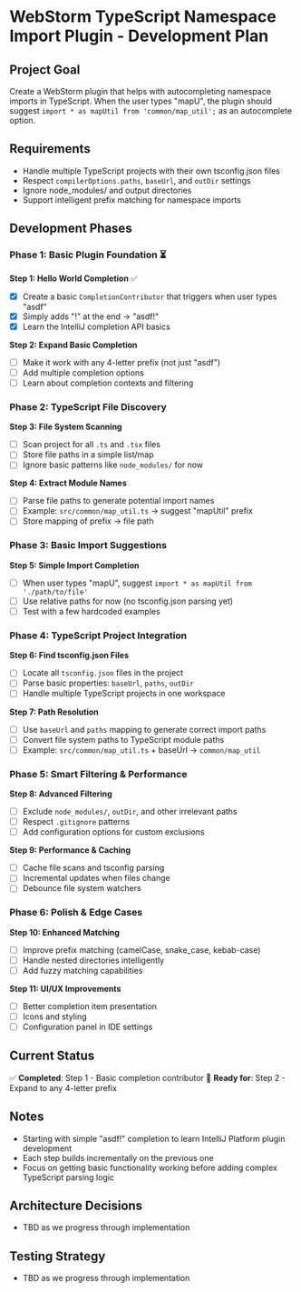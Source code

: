 # WebStorm TypeScript Namespace Import Plugin - Development Plan

## Project Goal
Create a WebStorm plugin that helps with autocompleting namespace imports in TypeScript. When the user types "mapU", the plugin should suggest `import * as mapUtil from 'common/map_util';` as an autocomplete option.

## Requirements
- Handle multiple TypeScript projects with their own tsconfig.json files
- Respect `compilerOptions.paths`, `baseUrl`, and `outDir` settings
- Ignore node_modules/ and output directories
- Support intelligent prefix matching for namespace imports

## Development Phases

### Phase 1: Basic Plugin Foundation ⏳
**Step 1: Hello World Completion** ✅
- [x] Create a basic `CompletionContributor` that triggers when user types "asdf"
- [x] Simply adds "!" at the end → "asdf!"
- [x] Learn the IntelliJ completion API basics

**Step 2: Expand Basic Completion**
- [ ] Make it work with any 4-letter prefix (not just "asdf")
- [ ] Add multiple completion options
- [ ] Learn about completion contexts and filtering

### Phase 2: TypeScript File Discovery
**Step 3: File System Scanning**
- [ ] Scan project for all `.ts` and `.tsx` files
- [ ] Store file paths in a simple list/map
- [ ] Ignore basic patterns like `node_modules/` for now

**Step 4: Extract Module Names**
- [ ] Parse file paths to generate potential import names
- [ ] Example: `src/common/map_util.ts` → suggest "mapUtil" prefix
- [ ] Store mapping of prefix → file path

### Phase 3: Basic Import Suggestions
**Step 5: Simple Import Completion**
- [ ] When user types "mapU", suggest `import * as mapUtil from './path/to/file'`
- [ ] Use relative paths for now (no tsconfig.json parsing yet)
- [ ] Test with a few hardcoded examples

### Phase 4: TypeScript Project Integration
**Step 6: Find tsconfig.json Files**
- [ ] Locate all `tsconfig.json` files in the project
- [ ] Parse basic properties: `baseUrl`, `paths`, `outDir`
- [ ] Handle multiple TypeScript projects in one workspace

**Step 7: Path Resolution**
- [ ] Use `baseUrl` and `paths` mapping to generate correct import paths
- [ ] Convert file system paths to TypeScript module paths
- [ ] Example: `src/common/map_util.ts` + baseUrl → `common/map_util`

### Phase 5: Smart Filtering & Performance
**Step 8: Advanced Filtering**
- [ ] Exclude `node_modules/`, `outDir`, and other irrelevant paths
- [ ] Respect `.gitignore` patterns
- [ ] Add configuration options for custom exclusions

**Step 9: Performance & Caching**
- [ ] Cache file scans and tsconfig parsing
- [ ] Incremental updates when files change
- [ ] Debounce file system watchers

### Phase 6: Polish & Edge Cases
**Step 10: Enhanced Matching**
- [ ] Improve prefix matching (camelCase, snake_case, kebab-case)
- [ ] Handle nested directories intelligently
- [ ] Add fuzzy matching capabilities

**Step 11: UI/UX Improvements**
- [ ] Better completion item presentation
- [ ] Icons and styling
- [ ] Configuration panel in IDE settings

## Current Status
✅ **Completed**: Step 1 - Basic completion contributor
🎯 **Ready for**: Step 2 - Expand to any 4-letter prefix

## Notes
- Starting with simple "asdf!" completion to learn IntelliJ Platform plugin development
- Each step builds incrementally on the previous one
- Focus on getting basic functionality working before adding complex TypeScript parsing logic

## Architecture Decisions
- TBD as we progress through implementation

## Testing Strategy
- TBD as we progress through implementation